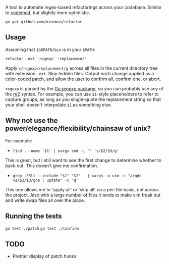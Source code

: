 
A tool to automate regex-based refactorings across your codebase. Similar to [codemod](https://github.com/facebook/codemod), but slightly more optimistic.

`go get github.com/ninemsn/refactor`

## Usage

Assuming that `$GOPATH/bin` is in your `$PATH`:

`refactor .ext 'regexp' 'replacement'`

Apply `s/regexp/replacement/g` across all files in the current directory tree with extension `.ext`. Skip hidden files. Output each change applied as a color-coded patch, and allow the user to confirm all, confirm one, or abort.

`regexp` is parsed by the [Go regexp package](http://golang.org/pkg/regexp/), so you can probably use any of the [re2](https://code.google.com/p/re2/wiki/Syntax) syntax. For example, you can use `$1`-style placeholders to refer to capture groups, as long as you single-quote the replacement string so that your shell doesn't interpolate `$1` as something else. 

## Why not use the power/elegance/flexibility/chainsaw of unix?

For example:

- `find . -name '$1' | xargs sed -i "" 's/$2/$3/g'` 

This is great, but I still want to see the first change to determine whether to back out. This doesn't give me confirmation.

- `grep -ERli --include "$1" "$2" . | xargs -o vim -c "argdo %s/$2/$3/gce | update" -c 'q'`

This one allows me to 'apply all' or 'skip all' on a per-file basis, not across the project. Also with a large number of files it tends to make vim freak out and write swap files all over the place.

## Running the tests

`go test ./patch`
`go test ./confirm`

## TODO

- Prettier display of patch hunks

